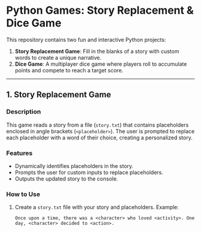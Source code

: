 # Python Games: Story Replacement & Dice Game

This repository contains two fun and interactive Python projects:

1. **Story Replacement Game**: Fill in the blanks of a story with custom words to create a unique narrative.  
2. **Dice Game**: A multiplayer dice game where players roll to accumulate points and compete to reach a target score.

---

## 1. Story Replacement Game

### Description
This game reads a story from a file (`story.txt`) that contains placeholders enclosed in angle brackets (`<placeholder>`). The user is prompted to replace each placeholder with a word of their choice, creating a personalized story.

### Features
- Dynamically identifies placeholders in the story.
- Prompts the user for custom inputs to replace placeholders.
- Outputs the updated story to the console.

### How to Use
1. Create a `story.txt` file with your story and placeholders. Example:
   ```text
   Once upon a time, there was a <character> who loved <activity>. One day, <character> decided to <action>.
